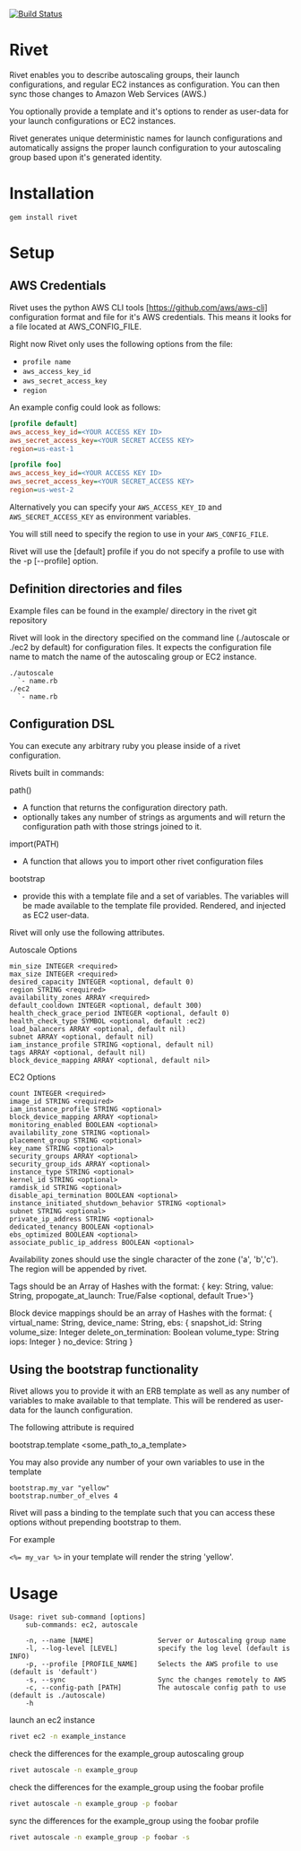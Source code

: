 [![Build Status](https://travis-ci.org/brianbianco/rivet.png)](https://travis-ci.org/brianbianco/rivet)

Rivet
=======
Rivet enables you to describe autoscaling groups, their launch configurations, and regular EC2 instances  as configuration.  You can then sync those changes to Amazon Web Services (AWS.)

You optionally provide a template and it's options to render as user-data for your launch configurations or EC2 instances. 

Rivet generates unique deterministic names for launch configurations and automatically assigns the proper launch configuration to your
autoscaling group based upon it's generated identity.


Installation
============

`gem install rivet`

Setup
=====

AWS Credentials
---------------

Rivet uses the python AWS CLI tools [https://github.com/aws/aws-cli] configuration format and file for it's AWS credentials.  This means it looks for a file located at AWS\_CONFIG\_FILE.

Right now Rivet only uses the following options from the file:

* `profile name`
* `aws_access_key_id`
* `aws_secret_access_key`
* `region`

An example config could look as follows:

```ini
[profile default]
aws_access_key_id=<YOUR ACCESS KEY ID>
aws_secret_access_key=<YOUR SECRET ACCESS KEY>
region=us-east-1

[profile foo]
aws_access_key_id=<YOUR ACCESS KEY ID>
aws_secret_access_key=<YOUR SECRET_ACCESS KEY>
region=us-west-2
```

Alternatively you can specify your `AWS_ACCESS_KEY_ID` and `AWS_SECRET_ACCESS_KEY` as environment variables.

You will still need to specify the region to use in your `AWS_CONFIG_FILE`.

Rivet will use the [default] profile if you do not specify a profile to use with the -p [--profile] option.


Definition directories and files
--------------------------------------------------

Example files can be found in the example/ directory in the rivet git repository

Rivet will look in the directory specified on the command line (./autoscale or ./ec2 by default) for configuration files.  It expects the configuration file name to match the name of the autoscaling group or EC2 instance. 

```
./autoscale
  `- name.rb
./ec2
  `- name.rb
```

Configuration DSL
-------------------------

You can execute any arbitrary ruby you please inside of a rivet configuration.

Rivets built in commands:

path()

- A function that returns the configuration directory path.
- optionally takes any number of strings as arguments and will return the configuration
  path with those strings joined to it.

import(PATH)

- A function that allows you to import other rivet configuration files

bootstrap

- provide this with a template file and a set of variables.  The variables will
be made available to the template file provided.  Rendered, and injected as EC2
user-data.

Rivet will only use the following attributes.


Autoscale Options
```
min_size INTEGER <required>
max_size INTEGER <required>
desired_capacity INTEGER <optional, default 0)
region STRING <required>
availability_zones ARRAY <required>
default_cooldown INTEGER <optional, default 300)
health_check_grace_period INTEGER <optional, default 0)
health_check_type SYMBOL <optional, default :ec2)
load_balancers ARRAY <optional, default nil)
subnet ARRAY <optional, default nil)
iam_instance_profile STRING <optional, default nil)
tags ARRAY <optional, default nil)
block_device_mapping ARRAY <optional, default nil>
```

EC2 Options
```
count INTEGER <required>
image_id STRING <required>
iam_instance_profile STRING <optional>
block_device_mapping ARRAY <optional>
monitoring_enabled BOOLEAN <optional>
availability_zone STRING <optional>
placement_group STRING <optional>
key_name STRING <optional>
security_groups ARRAY <optional>
security_group_ids ARRAY <optional>
instance_type STRING <optional>
kernel_id STRING <optional>
ramdisk_id STRING <optional>
disable_api_termination BOOLEAN <optional>
instance_initiated_shutdown_behavior STRING <optional>
subnet STRING <optional>
private_ip_address STRING <optional>
dedicated_tenancy BOOLEAN <optional>
ebs_optimized BOOLEAN <optional>
associate_public_ip_address BOOLEAN <optional>
```

Availability zones should use the single character of the zone ('a', 'b','c').  The region will be appended by rivet.

Tags should be an Array of Hashes with the format:
{  key: String,
   value: String,
   propogate_at_launch: True/False <optional, default True>'}

Block device mappings should be an array of Hashes with the format:
{
  virtual_name: String,
  device_name: String,
  ebs: {
    snapshot_id: String
    volume_size: Integer
    delete_on_termination: Boolean
    volume_type: String
    iops: Integer
  }
  no_device: String
}

Using the bootstrap functionality
---------------------------------

Rivet allows you to provide it with an ERB template as well as any number of variables to make
available to that template.  This will be rendered as user-data for the launch configuration.

The following attribute is required

bootstrap.template <some_path_to_a_template>

You may also provide any number of your own variables to use in the template

```
bootstrap.my_var "yellow"
bootstrap.number_of_elves 4
```

Rivet will pass a binding to the template such that you can access these options
without prepending bootstrap to them.

For example

`<%= my_var %>` in your template will render the string 'yellow'.

Usage
=====

```
Usage: rivet sub-command [options]
    sub-commands: ec2, autoscale

    -n, --name [NAME]                Server or Autoscaling group name
    -l, --log-level [LEVEL]          specify the log level (default is INFO)
    -p, --profile [PROFILE_NAME]     Selects the AWS profile to use (default is 'default')
    -s, --sync                       Sync the changes remotely to AWS
    -c, --config-path [PATH]         The autoscale config path to use (default is ./autoscale)
    -h
```

launch an ec2 instance

```bash
rivet ec2 -n example_instance
```

check the differences for the example_group autoscaling group

```bash
rivet autoscale -n example_group
```

check the differences for the example_group using the foobar profile

```bash
rivet autoscale -n example_group -p foobar
```

sync the differences for the example_group using the foobar profile

```bash
rivet autoscale -n example_group -p foobar -s
```


